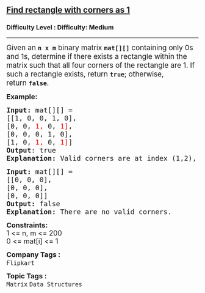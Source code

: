 <h2><a href="https://www.geeksforgeeks.org/problems/find-rectangle-with-corners-as-1--141631/1">Find rectangle with corners as 1</a></h2><h3>Difficulty Level : Difficulty: Medium</h3><hr><div class="problems_problem_content__Xm_eO"><p><span style="font-size: 14pt;">Given an&nbsp;<strong><code data-start="97" data-end="104">n x m</code></strong>&nbsp;binary matrix&nbsp;<strong><code data-start="119" data-end="124">mat[][]</code></strong>&nbsp;containing only 0s and 1s, determine if there exists a rectangle within the matrix such that all four corners of the rectangle are 1. If such a rectangle exists, return&nbsp;<strong><code data-start="294" data-end="300" data-is-only-node="">true</code></strong>; otherwise, return&nbsp;<strong><code data-start="320" data-end="327">false</code></strong>.</span></p>
<p><strong><span style="font-size: 18px;">Example:</span></strong></p>
<pre><span style="font-size: 18px;"><strong>Input: </strong>mat[][] =<br>[[1, 0, 0, 1, 0],
[0, 0, <span style="color: rgb(255, 0, 0); --darkreader-inline-color: var(--darkreader-text-ff0000, #f21919);" data-darkreader-inline-color="">1,</span> 0, <span style="color: rgb(255, 0, 0); --darkreader-inline-color: var(--darkreader-text-ff0000, #f21919);" data-darkreader-inline-color="">1]</span>,
[0, 0, 0, 1, 0], 
[1, 0, <span style="color: rgb(255, 0, 0); --darkreader-inline-color: var(--darkreader-text-ff0000, #f21919);" data-darkreader-inline-color="">1,</span> 0, <span style="color: rgb(255, 0, 0); --darkreader-inline-color: var(--darkreader-text-ff0000, #f21919);" data-darkreader-inline-color="">1]</span>] </span>
<span style="font-size: 18px;"><strong>Output</strong>: true
<strong>Explanation: </strong>Valid corners are at index (1,2), (1,4), (3,2), (3,4) </span></pre>
<pre><span style="font-size: 18px;"><strong>Input: </strong>mat[][] =<br>[[0, 0, 0],
[0, 0, 0],
[0, 0, 0]]
<strong>Output: </strong>false<br><strong>Explanation: </strong>There are no valid corners.</span></pre>
<p><span style="font-size: 18px;"><strong>Constraints:</strong><br>1 &lt;= n, m &lt;= 200<br>0 &lt;= mat[i] &lt;= 1</span></p></div><p><span style=font-size:18px><strong>Company Tags : </strong><br><code>Flipkart</code>&nbsp;<br><p><span style=font-size:18px><strong>Topic Tags : </strong><br><code>Matrix</code>&nbsp;<code>Data Structures</code>&nbsp;